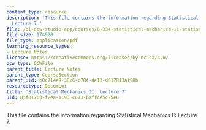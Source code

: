```yaml
---
content_type: resource
description: 'This file contains the information regarding Statistical Mechanics II:
  Lecture 7.'
file: /ol-ocw-studio-app/courses/8-334-statistical-mechanics-ii-statistical-physics-of-fields-spring-2014/85f01760f2ea1193c673baffce5c25e6_MIT8_334S14_Lec7.pdf
file_size: 174928
file_type: application/pdf
learning_resource_types:
- Lecture Notes
license: https://creativecommons.org/licenses/by-nc-sa/4.0/
ocw_type: OCWFile
parent_title: Lecture Notes
parent_type: CourseSection
parent_uid: b0c714e9-38c6-c784-de13-d617813af98b
resourcetype: Document
title: 'Statistical Mechanics II: Lecture 7'
uid: 85f01760-f2ea-1193-c673-baffce5c25e6
---
```

This file contains the information regarding Statistical Mechanics II: Lecture 7.